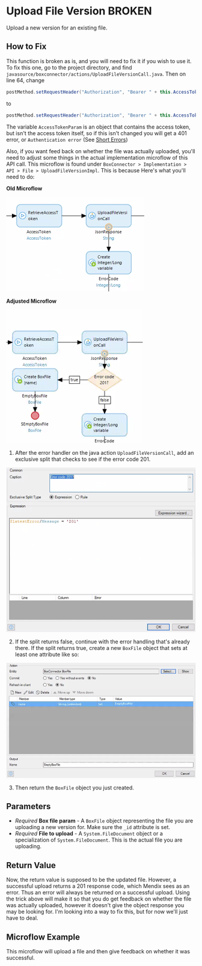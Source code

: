 # Upload File Version **BROKEN**

Upload a new version for an existing file. 

## How to Fix

This function is broken as is, and you will need to fix it if you wish to use it. To fix this one, go to the project directory, and find `javasource/boxconnector/actions/UploadFileVersionCall.java`. Then on line 64, change
```java
postMethod.setRequestHeader("Authorization", "Bearer " + this.AccessTokenParam);
```
to
```java
postMethod.setRequestHeader("Authorization", "Bearer " + this.AccessTokenParam.gettoken());
```
The variable `AccessTokenParam` is an object that contains the access token, but isn't the access token itself, so if this isn't changed you will get a 401 error, or `Authentication error` (See [Short Errors](../../troubleshooting/ShortErrors.md))

Also, if you want feed back on whether the file was actually uploaded, you'll need to adjust some things in the actual implementation microflow of this API call. This microflow is found under `BoxConnector > Implementation > API > File > UploadFileVersionImpl`. This is because  Here's what you'll need to do:

**Old Microflow**

![](../../res/file/upload-file-version/old-microflow.png)

**Adjusted Microflow**

![](../../res/file/upload-file-version/new-impl-microflow.png)

1) After the error handler on the java action `UploadFileVersionCall`, add an exclusive split that checks to see if the error code 201.

![](../../res/file/upload-file-version/exclusive-split-201.png)

2) If the split returns false, continue with the error handling that's already there. If the split returns true, create a new `BoxFile` object that sets at least one attribute like so:

![](../../res/file/upload-file-version/new-create-object.png)

3) Then return the `BoxFile` object you just created.


## Parameters

* _Required_ **Box file param** - A `BoxFile` object representing the file you are uploading a new version for. Make sure the `_id` attribute is set.
* _Required_ **File to upload** - A `System.FileDocument` object or a specialization of `System.FileDocument`. This is the actual file you are uploading.

## Return Value

Now, the return value is supposed to be the updated file. However, a successful upload returns a 201 response code, which Mendix sees as an error. Thus an error will always be returned on a successful upload. Using the trick above will make it so that you do get feedback on whether the file was actually uploaded, however it doesn't give the object response you may be looking for. I'm looking into a way to fix this, but for now we'll just have to deal.

## Microflow Example

This microflow will upload a file and then give feedback on whether it was successful.

